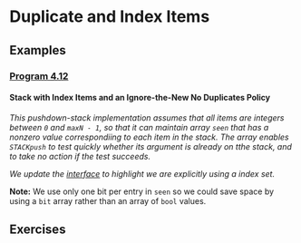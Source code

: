 # Duplicate and Index Items

## Examples

### [Program 4.12](./Examples/Program4_12/IndexedStack_IgnoreNew.c)

#### Stack with Index Items and an Ignore-the-New No Duplicates Policy

*This pushdown-stack implementation assumes that all items are integers between `0` and `maxN - 1`, so that it can maintain array `seen` that has a nonzero value correspondiing to each item in the stack. The array enables `STACKpush` to test quickly whether its argument is already on tthe stack, and to take no action if the test succeeds.*

*We update the [interface](./Examples/Program4_12/IndexedStack.h) to highlight we are explicitly using a index set.*

**Note:** We use only one bit per entry in `seen` so we could save space by using a `bit` array rather than an array of `bool` values.

## Exercises

